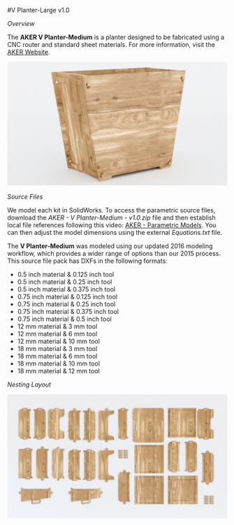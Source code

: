 #V Planter-Large v1.0

*Overview*

The **AKER V Planter-Medium** is a planter designed to be fabricated using a CNC router and standard sheet materials. For more information, visit the [AKER Website](http://www.akerkits.com).

![V Planter-Medium](https://github.com/AKERKits/V-Planter-Medium/blob/master/Images/AKER%20-%20V%20Planter-Large%20-%20v1.0%20-%20Master%20Assembly%20Cropped-min.jpg)

*Source Files*

We model each kit in SolidWorks. To access the parametric source files, download the *AKER - V Planter-Medium - v1.0.zip* file and then establish local file references following this video: [AKER - Parametric Models](https://www.youtube.com/watch?v=Ewdrlv4nSA0). You can then adjust the model dimensions using the external *Equations.txt* file.

The **V Planter-Medium** was modeled using our updated 2016 modeling workflow, which provides a wider range of options than our 2015 process. This source file pack has DXFs in the following formats:

 * 0.5 inch material & 0.125 inch tool
 * 0.5 inch material & 0.25 inch tool
 * 0.5 inch material & 0.375 inch tool
 * 0.75 inch material & 0.125 inch tool
 * 0.75 inch material & 0.25 inch tool
 * 0.75 inch material & 0.375 inch tool
 * 0.75 inch material & 0.5 inch tool
 * 12 mm material & 3 mm tool
 * 12 mm material & 6 mm tool
 * 12 mm material & 10 mm tool
 * 18 mm material & 3 mm tool
 * 18 mm material & 6 mm tool
 * 18 mm material & 10 mm tool
 * 18 mm material & 12 mm tool

*Nesting Layout*

![V Planter-Medium](https://github.com/AKERKits/WormHaus/blob/master/Images/AKER%20-%20WormHaus%20-%20v1.0%20-%20Nesting%20Assembly%20Cropped-min.jpg)
